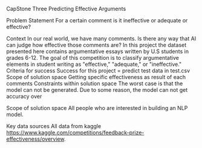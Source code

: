 CapStone Three
Predicting Effective Arguments

Problem Statement
For a certain comment is it ineffective or adequate or effective?

Context
In our real world, we have many comments. Is there any way that AI can judge how effective those comments are? In this project the dataset presented here contains argumentative essays written by U.S students in grades 6-12. The goal of this competition is to classify argumentative elements in student writing as "effective," "adequate," or "ineffective."
Criteria for success
Success for this project = predict test data in test.csv
Scope of solution space 
Getting specific effectiveness as result of each comments
Constraints within solution space
The worst case is that the model can not be generated.
Due to some reason, the model can not get accuracy over

Scope of solution space 
All people who are interested in building an NLP model.

Key data sources 
All data from kaggle https://www.kaggle.com/competitions/feedback-prize-effectiveness/overview.

